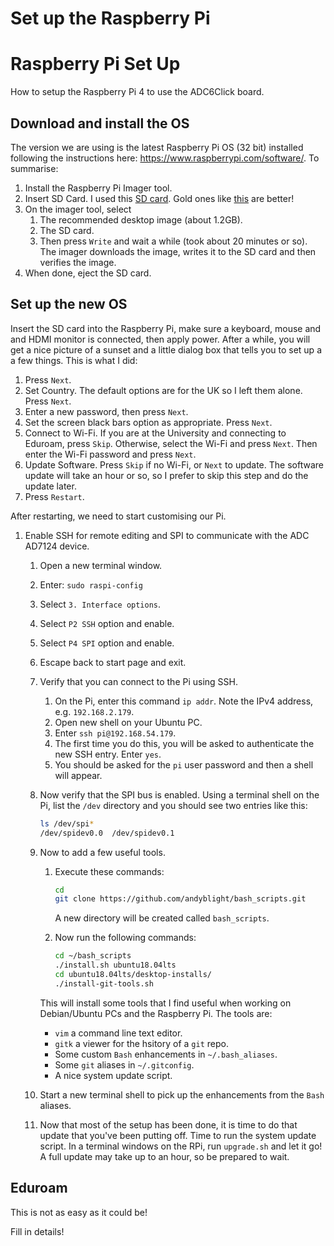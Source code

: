 # Set up the Raspberry Pi

# Raspberry Pi Set Up

How to setup the Raspberry Pi 4 to use the ADC6Click board.

## Download and install the OS

The version we are using is the latest Raspberry Pi OS (32 bit) installed following the instructions here: <https://www.raspberrypi.com/software/>. To summarise:

1. Install the Raspberry Pi Imager tool.
2. Insert SD Card.  I used this [SD card](https://www.amazon.co.uk/SanDisk-microSDHC-Adapter-Performance-SDSQUA4-032G-GN6MA/dp/B08GY9NYRM/).  Gold ones like [this](https://www.amazon.co.uk/SanDisk-Extreme-microSDHC-Adapter-Performance/dp/B06XWMQ81P/) are better!
3. On the imager tool, select
   1. The recommended desktop image (about 1.2GB).
   2. The SD card.
   3. Then press `Write` and wait a while (took about 20 minutes or so).  The imager downloads the image, writes it to the SD card and then verifies the image.
4. When done, eject the SD card.

## Set up the new OS

Insert the SD card into the Raspberry Pi, make sure a keyboard, mouse and and HDMI monitor is connected, then apply power.  After a while, you will get a nice picture of a sunset and a little dialog box that tells you to set up a a few things.  This is what I did:

1. Press `Next`.
2. Set Country.  The default options are for the UK so I left them alone. Press `Next`.
3. Enter a new password, then press `Next`.
4. Set the screen black bars option as appropriate. Press `Next`.
5. Connect to Wi-Fi.  If you are at the University and connecting to Eduroam, press `Skip`.  Otherwise, select the Wi-Fi and press `Next`.  Then enter the Wi-Fi password and press `Next`.
6. Update Software.  Press `Skip` if no Wi-Fi, or `Next` to update.  The software update will take an hour or so, so I prefer to skip this step and do the update later.
7. Press `Restart`.

After restarting, we need to start customising our Pi.

1. Enable SSH for remote editing and SPI to communicate with the ADC AD7124 device.
   1. Open a new terminal window.
   2. Enter: `sudo raspi-config`
   3. Select `3. Interface options`.
   4. Select `P2 SSH` option and enable.
   5. Select `P4 SPI` option and enable.
   6. Escape back to start page and exit.
   7. Verify that you can connect to the Pi using SSH.
      1. On the Pi, enter this command `ip addr`.  Note the IPv4 address, e.g. `192.168.2.179`.
      2. Open new shell on your Ubuntu PC.
      3. Enter `ssh pi@192.168.54.179`.
      4. The first time you do this, you will be asked to authenticate the new SSH entry.  Enter `yes`.
      5. You should be asked for the `pi` user password and then a shell will appear.
   8. Now verify that the SPI bus is enabled.  Using a terminal shell on the Pi, list the `/dev` directory and you should see two entries like this:

      ```bash
      ls /dev/spi*
      /dev/spidev0.0  /dev/spidev0.1
      ```

   9. Now to add a few useful tools.
      1. Execute these commands:

          ```bash
          cd
          git clone https://github.com/andyblight/bash_scripts.git
          ```

          A new directory will be created called `bash_scripts`.
      2. Now run the following commands:

          ```bash
          cd ~/bash_scripts
          ./install.sh ubuntu18.04lts
          cd ubuntu18.04lts/desktop-installs/
          ./install-git-tools.sh
          ```

        This will install some tools that I find useful when working on Debian/Ubuntu PCs and the Raspberry Pi.  The tools are:

        * `vim` a command line text editor.
        * `gitk` a viewer for the hsitory of a `git` repo.
        * Some custom `Bash` enhancements in `~/.bash_aliases`.
        * Some `git` aliases in `~/.gitconfig`.
        * A nice system update script.

   10. Start a new terminal shell to pick up the enhancements from the `Bash` aliases.
   11. Now that most of the setup has been done, it is time to do that update that you've been putting off.  Time to run the system update script.  In a terminal windows on the RPi, run `upgrade.sh` and let it go!  A full update may take up to an hour, so be prepared to wait.

## Eduroam

This is not as easy as it could be!

Fill in details!
